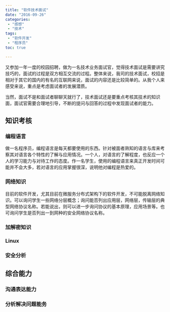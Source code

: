 ```yaml
---
title: "软件技术面试"
date: "2016-09-26"
categories:
 - "感想"
 - "技术"
tags:
 - "软件开发"
 - "程序员"
toc: true

---
```


又参加一年一度的校园招聘，做为一名技术业务面试官，觉得技术面试是需要讲究技巧的，面试的过程是双方相互交流的过程。整体来说，我司的技术面试，校招是相对于其它的国内的有名的互联网来说，面试的内容还是比较简单的。从我个人来感受来说，重点是考虑面试者的发展潜质。

当然，面试不是和面试者聊聊天就行了，技术面试还是要重点考核其技术的知识面，面试官需要合理地引导，不断的提问与回答的过程中发现面试者的能力。

## 知识考核

### 编程语言

做一名程序员，编程语言是每天都要使用的东西。针对被面者熟知的语言与库来考察其对语言各个特性的了解与应用情况。一个人，对语言的了解程度，也反应一个人的学习能力与对待工作的态度。作一名学生，使用的编程语言来真正开发时间可能并不会大多，若对语言的应用掌握很深，说明他对编程是热爱的。

### 网络知识

目前的软件开发，尤其目前在微服务分布式架构下的软件开发，不可能脱离网络知识。可以询问学生一些网络分层概念；询问能否列出应用层，网络层，传输层的典型网络协议名称。若能说出，则可以进一步询问协议的基本原理，应用场景等。也可询问学生是否列出一到网种的安全网络协议名称。

### 加解密知识


### Linux


### 安全分析


## 综合能力

### 沟通表达能力

### 分析解决问题能务
